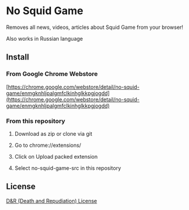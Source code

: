 # No Squid Game

Removes all news, videos, articles about Squid Game from your browser!

Also works in Russian language

## Install

### From Google Chrome Webstore

[https://chrome.google.com/webstore/detail/no-squid-game/enmgknhljpalgmfclkinhglkkpgjogdd](https://chrome.google.com/webstore/detail/no-squid-game/enmgknhljpalgmfclkinhglkkpgjogdd)

### From this repository

1. Download as zip or clone via git

2. Go to chrome://extensions/

3. Click on Upload packed extension

4. Select no-squid-game-src in this repository

## License

[D&R (Death and Repudiation) License](./LICENSE)